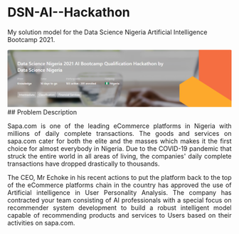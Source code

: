 # DSN-AI--Hackathon
My solution model for the Data Science Nigeria Artificial Intelligence Bootcamp 2021.

<img src = "Flyer.png"/>
## Problem Description
<p style = 'text-align:justify;'> Sapa.com is one of the leading eCommerce platforms in Nigeria with millions of daily complete transactions. The goods and services on sapa.com cater for both the elite and the masses which makes it the first choice for almost everybody in Nigeria. Due to the COVID-19 pandemic that struck the entire world in all areas of living, the companies' daily complete transactions have dropped drastically to thousands.</p>
<p style = 'text-align:justify;'>The CEO, Mr Echoke in his recent actions to put the platform back to the top of the eCommerce platforms chain in the country has approved the use of Artificial intelligence in User Personality Analysis. The company has contracted your team consisting of AI professionals with a special focus on recommender system development to build a robust intelligent model capable of recommending products and services to Users based on their activities on sapa.com.</p>